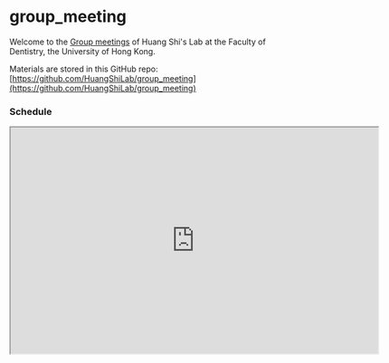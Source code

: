 # group_meeting

Welcome to the [Group meetings](https://github.com/HuangShiLab/group_meeting/) of Huang Shi's Lab at the Faculty of Dentistry, the University of Hong Kong.

Materials are stored in this GitHub repo: 
[https://github.com/HuangShiLab/group_meeting](https://github.com/HuangShiLab/group_meeting)

### Schedule

<iframe width="650" height="400" src="https://docs.google.com/spreadsheets/d/e/2PACX-1vT8MsXuSOa5JFinyCMMbdZsHNDlE-HmQtHZtgj97iKw4lJ5pzEvPIuNVK4u70R2JQ/pubhtml?gid=21459879&single=true">
</iframe>
<br/>
